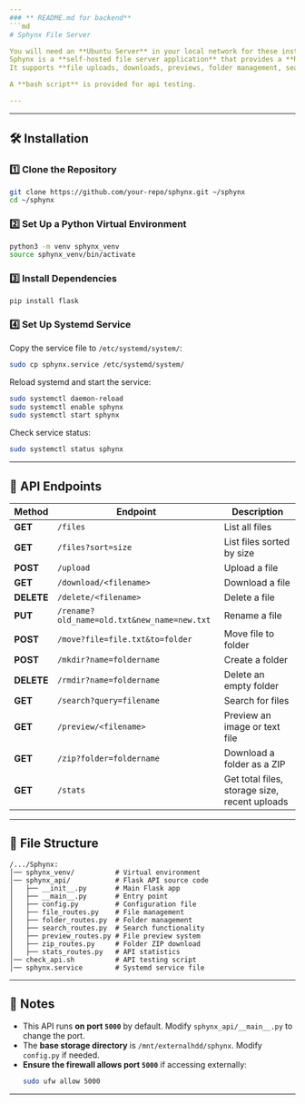 ```yaml
---
### ** README.md for backend**
```md
# Sphynx File Server

You will need an **Ubuntu Server** in your local network for these installation steps.
Sphynx is a **self-hosted file server application** that provides a **REST API** for managing files on an **Ubuntu server with Flask**.  
It supports **file uploads, downloads, previews, folder management, searching, sorting, and ZIP compression**.  

A **bash script** is provided for api testing. 

---
```



---

## **🛠 Installation**

### **1️⃣ Clone the Repository**
```bash
git clone https://github.com/your-repo/sphynx.git ~/sphynx
cd ~/sphynx
```

### **2️⃣ Set Up a Python Virtual Environment**
```bash
python3 -m venv sphynx_venv
source sphynx_venv/bin/activate
```

### **3️⃣ Install Dependencies**
```bash
pip install flask
```

### **4️⃣ Set Up Systemd Service**
Copy the service file to `/etc/systemd/system/`:
```bash
sudo cp sphynx.service /etc/systemd/system/
```
Reload systemd and start the service:
```bash
sudo systemctl daemon-reload
sudo systemctl enable sphynx
sudo systemctl start sphynx
```
Check service status:
```bash
sudo systemctl status sphynx
```

---

## **📡 API Endpoints**
| **Method** | **Endpoint** | **Description** |
|-----------|-------------|----------------|
| **GET** | `/files` | List all files |
| **GET** | `/files?sort=size` | List files sorted by size |
| **POST** | `/upload` | Upload a file |
| **GET** | `/download/<filename>` | Download a file |
| **DELETE** | `/delete/<filename>` | Delete a file |
| **PUT** | `/rename?old_name=old.txt&new_name=new.txt` | Rename a file |
| **POST** | `/move?file=file.txt&to=folder` | Move file to folder |
| **POST** | `/mkdir?name=foldername` | Create a folder |
| **DELETE** | `/rmdir?name=foldername` | Delete an empty folder |
| **GET** | `/search?query=filename` | Search for files |
| **GET** | `/preview/<filename>` | Preview an image or text file |
| **GET** | `/zip?folder=foldername` | Download a folder as a ZIP |
| **GET** | `/stats` | Get total files, storage size, recent uploads |

---



## **📂 File Structure**
```
/.../Sphynx:
│── sphynx_venv/          # Virtual environment
│── sphynx_api/           # Flask API source code
│   ├── __init__.py       # Main Flask app
│   ├── __main__.py       # Entry point
│   ├── config.py         # Configuration file
│   ├── file_routes.py    # File management
│   ├── folder_routes.py  # Folder management
│   ├── search_routes.py  # Search functionality
│   ├── preview_routes.py # File preview system
│   ├── zip_routes.py     # Folder ZIP download
│   ├── stats_routes.py   # API statistics
│── check_api.sh          # API testing script
│── sphynx.service        # Systemd service file
```

---

## **📌 Notes**
- This API runs **on port `5000`** by default. Modify `sphynx_api/__main__.py` to change the port.
- The **base storage directory** is `/mnt/externalhdd/sphynx`. Modify `config.py` if needed.
- **Ensure the firewall allows port `5000`** if accessing externally:
  ```bash
  sudo ufw allow 5000
  ```

---
